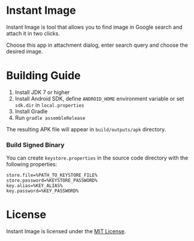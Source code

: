 # Instant Image

Instant Image is tool that allows you to find image in Google search and attach it in two clicks.

Choose this app in attachment dialog, enter search query and choose the desired image.

# Building Guide

1. Install JDK 7 or higher
2. Install Android SDK, define `ANDROID_HOME` environment variable or set `sdk.dir` in `local.properties`
4. Install Gradle
5. Run `gradle assembleRelease`

The resulting APK file will appear in `build/outputs/apk` directory.

### Build Signed Binary

You can create `keystore.properties` in the source code directory with the following properties:

```properties
store.file=%PATH_TO_KEYSTORE_FILE%
store.password=%KEYSTORE_PASSWORD%
key.alias=%KEY_ALIAS%
key.password=%KEY_PASSWORD%
```

# License

Instant Image is licensed under the [MIT License](LICENSE).

